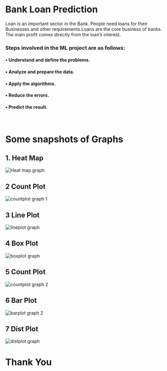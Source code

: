 # Bank Loan Prediction
Loan is an important sector in the Bank. People need loans for their Businesses and  other  requirements.Loans  are  the  core  business  of  banks. The  main  profit comes directly from the loan’s interest.

### Steps involved in the ML project are as follows:
#### • Understand and define the problems.
#### • Analyze and prepare the data.
#### • Apply the algorithms.
#### • Reduce the errors.
#### • Predict the result.
<br>

# Some snapshots of Graphs

## 1. Heat Map
![Heat map graph](https://user-images.githubusercontent.com/75004804/134301730-884429fc-0a59-4f01-8c2d-c41b3342abd2.jpg)

## 2 Count Plot
![countplot graph 1](https://user-images.githubusercontent.com/75004804/134302659-5d025f45-1a27-4e2a-97b1-a4067826c0bb.jpg)

## 3 Line Plot
![lineplot graph](https://user-images.githubusercontent.com/75004804/134302734-04042e34-6f45-4ae0-9c1e-927bc4a02492.jpg)

## 4 Box Plot
![boxplot graph](https://user-images.githubusercontent.com/75004804/134302769-bb5f2d95-1ede-4a27-9227-50750ce62efb.jpg)

## 5 Count Plot
![countplot graph 2](https://user-images.githubusercontent.com/75004804/134302805-1391fed4-749d-4484-b84e-d768f241ff7a.jpg)

## 6 Bar Plot
![barplot graph 2](https://user-images.githubusercontent.com/75004804/134302844-42200398-65af-495c-a3bb-a3b480feaafa.jpg)

## 7 Dist Plot
![distplot graph](https://user-images.githubusercontent.com/75004804/134304227-15533c2d-b6b6-4dca-9ec0-47d40bcfc019.jpg)

# Thank You
